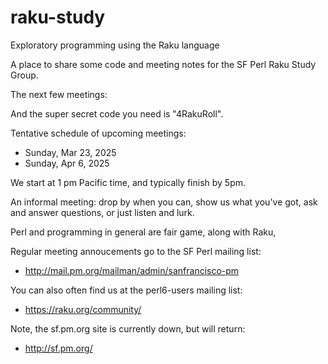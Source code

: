 # raku-study
Exploratory programming using the Raku language

A place to share some code and meeting notes for the SF Perl Raku Study Group.

The next few meetings:

And the super secret code you need is "4RakuRoll".


Tentative schedule of upcoming meetings:

* Sunday, Mar 23, 2025
* Sunday, Apr  6, 2025

We start at 1 pm Pacific time, and typically finish by 5pm.


An informal meeting: drop by when you can, show us what you've got,
ask and answer questions, or just listen and lurk.

Perl and programming in general are fair game, along with Raku, 

Regular meeting annoucements go to the SF Perl mailing list:

*  http://mail.pm.org/mailman/admin/sanfrancisco-pm

You can also often find us at the perl6-users mailing list:

*  https://raku.org/community/


Note, the sf.pm.org site is currently down, but will return:

*  http://sf.pm.org/

